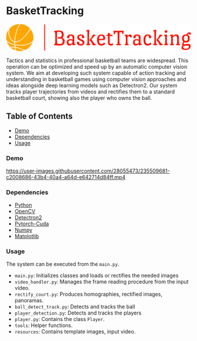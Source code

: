 # BasketTracking

![](resources/logo_large.png "Logo")

Tactics and statistics in professional basketball teams are widespread. This operation can be optimized and speed up by
an automatic computer vision system. We aim at developing such system capable of action tracking and understanding in
basketball games using computer vision approaches and ideas alongside deep learning models such as Detectron2. Our
system tracks player trajectories from videos and rectifies them to a standard basketball court, showing also the player
who owns the ball.

## Table of Contents

* [Demo](#demo)
* [Dependencies](#dependencies)
* [Usage](#usage)

### Demo

https://user-images.githubusercontent.com/28055473/235509681-c2008686-43b4-40a4-a64d-e642714d84ff.mp4

### Dependencies

* [Python](https://www.python.org/)
* [OpenCV](https://opencv.org/)
* [Detectron2](https://github.com/facebookresearch/detectron2)
* [Pytorch-Cuda](https://pytorch.org/)
* [Numpy](https://numpy.org/)
* [Matplotlib](https://matplotlib.org/)

### Usage

The system can be executed from the ```main.py```.

* ```main.py```: Initializes classes and loads or rectifies the needed images
* ```video_handler.py```: Manages the frame reading procedure from the input video.
* ```rectify_court.py```: Produces homographies, rectified images, panoramas.
* ```ball_detect_track.py```: Detects and tracks the ball
* ```player_detection.py```: Detects and tracks the players
* ```player.py```: Contains the class ```Player```.
* ```tools```: Helper functions.
* ```resources```: Contains template images, input video.
